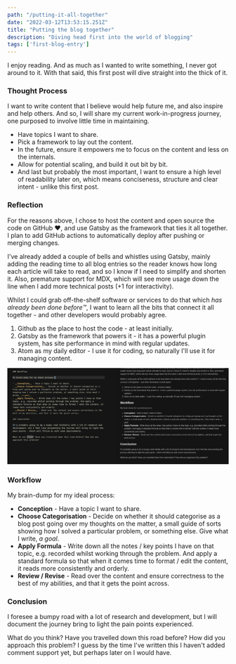 ```yaml
---
path: "/putting-it-all-together"
date: "2022-03-12T13:53:15.251Z"
title: "Putting the blog together"
description: "Diving head first into the world of blogging"
tags: ['first-blog-entry']
---
```


I enjoy reading. And as much as I wanted to write something, I never got around to it. With that said, this first post will dive straight into the thick of it.

### Thought Process

I want to write content that I believe would help future me, and also inspire and help others. And so, I will share my current work-in-progress journey, one purposed to involve little time in maintaining.

- Have topics I want to share.
- Pick a framework to lay out the content.
- In the future, ensure it empowers me to focus on the content and less on the internals.
- Allow for potential scaling, and build it out bit by bit.
- And last but probably the most important, I want to ensure a high level of readability later on, which means conciseness, structure and clear intent - unlike this first post.

### Reflection

For the reasons above, I chose to host the content and open source the code on GitHub ❤️, and use Gatsby as the framework that ties it all together. I plan to add GitHub actions to automatically deploy after pushing or merging changes.

I've already added a couple of bells and whistles using Gatsby, mainly adding the reading time to all blog entries so the reader knows how long each article will take to read, and so I know if I need to simplify and shorten it. Also, premature support for MDX, which will see more usage down the line when I add more technical posts (+1 for interactivity).

Whilst I could grab off-the-shelf software or services to do that which _has already been done before™️_, I want to learn all the bits that connect it all together - and other developers would probably agree.

1. Github as the place to host the code - at least initially.
2. Gatsby as the framework that powers it - it has a powerful plugin system, has site performance in mind with regular updates.
3. Atom as my daily editor - I use it for coding, so naturally I'll use it for managing content.

![Atom, showing this entry in progress](atom.png)

### Workflow

My brain-dump for my ideal process:

- __Conception__ - Have a topic I want to share.
- __Choose Categorisation__ - Decide on whether it should categorise as a blog post going over my thoughts on the matter, a small guide of sorts showing how I solved a particular problem, or something else. Give what I write, _a goal_.
- __Apply Formula__ - Write down all the notes / key points I have on that topic, e.g. recorded whilst working through the problem. And apply a standard formula so that when it comes time to format / edit the content, it reads more consistently and orderly.
- __Review / Revise__ - Read over the content and ensure correctness to the best of my abilities, and that it gets the point across.

### Conclusion

I foresee a bumpy road with a lot of research and development, but I will document the journey bring to light the pain points experienced.

What do you think? Have you travelled down this road before? How did you approach this problem? I guess by the time I've written this I haven't added comment support yet, but perhaps later on I would have.
